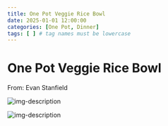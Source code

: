 ```yaml
---
title: One Pot Veggie Rice Bowl
date: 2025-01-01 12:00:00
categories: [One Pot, Dinner]
tags: [ ] # tag names must be lowercase
---
```


# One Pot Veggie Rice Bowl
From: Evan Stanfield

![img-description](https://pbs.twimg.com/media/Ggoq256XwAAgxH-?format=jpg&name=large)

![img-description](https://pbs.twimg.com/media/Ggoq253WgAA6jbx?format=jpg&name=small)